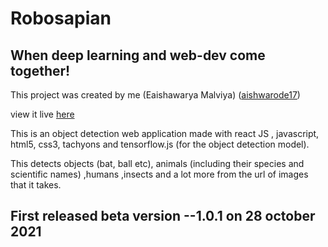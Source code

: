 # Robosapian 

## When deep learning and web-dev come together! 

This project was created by me (Eaishawarya Malviya) ([aishwarode17]("https://github.com/Aishwarode17"))

view it live [here](https://aishwarode17.github.io/Robosapian/)



This is an object detection web application made with react JS , javascript, html5, css3, tachyons and tensorflow.js (for the object detection model).

This detects objects (bat, ball etc), animals (including their species and scientific names) ,humans ,insects and a lot more from the url of images that it takes.

## First released beta version --1.0.1 on 28 october 2021
